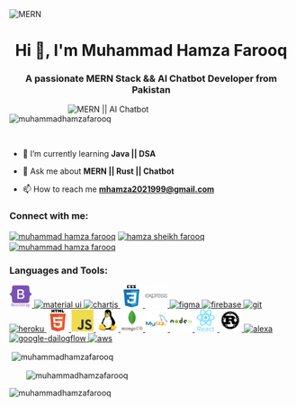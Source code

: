<img src="https://ailifebot.com/images/pkasy.gif" alt="MERN" width="5000px" height="359px">
<h1 align="center">Hi 👋, I'm Muhammad Hamza Farooq</h1>
<h3 align="center">A passionate MERN Stack && AI Chatbot Developer from Pakistan</h3>
<img src="https://lyshtechnology.com/admin/assets/img/animation_images/developer.gif" alt="MERN || AI Chatbot" align="right"  width="400" />

<p align="left"> <img src="https://komarev.com/ghpvc/?username=muhammadhamzafarooq&label=Profile%20views&color=0e75b6&style=flat" alt="muhammadhamzafarooq" /> </p>

<p align="left"> <a href="https://twitter.com/" target="blank"><img src="https://img.shields.io/twitter/follow/?logo=twitter&style=for-the-badge" alt="" /></a> </p>

- 🌱 I’m currently learning **Java || DSA**

- 💬 Ask me about **MERN || Rust || Chatbot**

- 📫 How to reach me **mhamza2021999@gmail.com**

<h3 align="left">Connect with me:</h3>
<p align="left">
<a href="https://www.linkedin.com/in/muhammad-hamza-farooq-815024186/" target="blank"><img align="center" src="https://raw.githubusercontent.com/rahuldkjain/github-profile-readme-generator/master/src/images/icons/Social/linked-in-alt.svg" alt="muhammad hamza farooq" height="30" width="40" /></a>
<a href="https://www.facebook.com/hamzasheikh.farooq.3/" target="blank"><img align="center" src="https://raw.githubusercontent.com/rahuldkjain/github-profile-readme-generator/master/src/images/icons/Social/facebook.svg" alt="hamza sheikh farooq" height="30" width="40" /></a>
<a href="https://www.hackerrank.com/mhamza2021999?hr_r=1" target="blank"><img align="center" src="https://raw.githubusercontent.com/rahuldkjain/github-profile-readme-generator/master/src/images/icons/Social/hackerrank.svg" alt="muhammad hamza farooq" height="30" width="40" /></a>
</p>

<h3 align="left">Languages and Tools:</h3>
<p align="left"  style="width: 100%;"> 
<a href="https://getbootstrap.com" target="_blank" rel="noreferrer"> <img src="https://raw.githubusercontent.com/devicons/devicon/master/icons/bootstrap/bootstrap-plain-wordmark.svg" alt="bootstrap" width="40" height="40"/> </a>
<a href="https://mui.com/" target="_blank" rel="noreferrer"> <img src="https://cdn.worldvectorlogo.com/logos/material-ui-1.svg" alt="material ui" width="40" height="40"/> </a>
<a href="https://www.chartjs.org" target="_blank" rel="noreferrer"> <img src="https://www.chartjs.org/media/logo-title.svg" alt="chartjs" width="40" height="40"/> </a> 
<a href="https://www.w3schools.com/css/" target="_blank" rel="noreferrer"> <img src="https://raw.githubusercontent.com/devicons/devicon/master/icons/css3/css3-original-wordmark.svg" alt="css3" width="40" height="40"/> </a> 
  <a href="https://expressjs.com" target="_blank" rel="noreferrer"> <img src="https://raw.githubusercontent.com/devicons/devicon/master/icons/express/express-original-wordmark.svg" alt="express" width="40" height="40"/> </a> 
  <a href="https://www.figma.com/" target="_blank" rel="noreferrer"> <img src="https://www.vectorlogo.zone/logos/figma/figma-icon.svg" alt="figma" width="40" height="40"/> </a> <a href="https://firebase.google.com/" target="_blank" rel="noreferrer"> <img src="https://www.vectorlogo.zone/logos/firebase/firebase-icon.svg" alt="firebase" width="40" height="40"/> </a> 
<a href="https://git-scm.com/" target="_blank" rel="noreferrer"> <img src="https://www.vectorlogo.zone/logos/git-scm/git-scm-icon.svg" alt="git" width="40" height="40"/> </a> <a href="https://heroku.com" target="_blank" rel="noreferrer"> <img src="https://www.vectorlogo.zone/logos/heroku/heroku-icon.svg" alt="heroku" width="40" height="40"/> </a> 
<a href="https://www.w3.org/html/" target="_blank" rel="noreferrer"> <img src="https://raw.githubusercontent.com/devicons/devicon/master/icons/html5/html5-original-wordmark.svg" alt="html5" width="40" height="40"/> </a> 
<a href="https://developer.mozilla.org/en-US/docs/Web/JavaScript" target="_blank" rel="noreferrer"> <img src="https://raw.githubusercontent.com/devicons/devicon/master/icons/javascript/javascript-original.svg" alt="javascript" width="40" height="40"/> </a> 
<a href="https://www.linux.org/" target="_blank" rel="noreferrer"> <img src="https://raw.githubusercontent.com/devicons/devicon/master/icons/linux/linux-original.svg" alt="linux" width="40" height="40"/> </a>
<a href="https://www.mongodb.com/" target="_blank" rel="noreferrer"> <img src="https://raw.githubusercontent.com/devicons/devicon/master/icons/mongodb/mongodb-original-wordmark.svg" alt="mongodb" width="40" height="40"/> </a>
<a href="https://www.mysql.com/" target="_blank" rel="noreferrer"> <img src="https://raw.githubusercontent.com/devicons/devicon/master/icons/mysql/mysql-original-wordmark.svg" alt="mysql" width="40" height="40"/> </a> 
<a href="https://nodejs.org" target="_blank" rel="noreferrer"> <img src="https://raw.githubusercontent.com/devicons/devicon/master/icons/nodejs/nodejs-original-wordmark.svg" alt="nodejs" width="40" height="40"/> </a>
<a href="https://reactjs.org/" target="_blank" rel="noreferrer"> <img src="https://raw.githubusercontent.com/devicons/devicon/master/icons/react/react-original-wordmark.svg" alt="react" width="40" height="40"/> </a> 
<a href="https://www.rust-lang.org" target="_blank" rel="noreferrer"> <img src="https://raw.githubusercontent.com/devicons/devicon/master/icons/rust/rust-plain.svg" alt="rust" width="40" height="40"/> </a> 
 <a href="https://developer.amazon.com/en-US/alexa/alexa-skills-kit" target="_blank" rel="noreferrer"> <img src="https://upload.wikimedia.org/wikipedia/commons/thumb/b/b6/Amazon_Alexa_blue_logo.svg/1200px-Amazon_Alexa_blue_logo.svg.png" alt="alexa" width="40" height="40"/> </a><a href="https://dialogflow.cloud.google.com/" target="_blank" rel="noreferrer"> <img src="https://seeklogo.com/images/D/dialogflow-logo-534FF34238-seeklogo.com.png" alt="google-dailogflow" width="40" height="40"/> </a>
 <a href="https://aws.amazon.com/" target="_blank" rel="noreferrer"> <img src="https://upload.wikimedia.org/wikipedia/commons/thumb/9/93/Amazon_Web_Services_Logo.svg/2560px-Amazon_Web_Services_Logo.svg.png" alt="aws" width="40" height="40"/> </a>
</p>

<p>&nbsp;<img align="center" src="https://github-readme-stats.vercel.app/api?username=muhammadhamzafarooq&show_icons=true&locale=en" alt="muhammadhamzafarooq" /></p>

<p><img align="center" src="https://github-readme-streak-stats.herokuapp.com/?user=muhammadhamzafarooq&" alt="muhammadhamzafarooq"  style="margin-left: 30px;"/></p>

<p style="margin-bottom: 30px;" > <img align="left" src="https://github-readme-stats.vercel.app/api/top-langs?username=muhammadhamzafarooq&show_icons=true&locale=en&layout=compact" alt="muhammadhamzafarooq" /></p>
